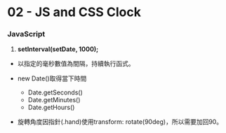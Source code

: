 # 02 - JS and CSS Clock

### JavaScript
1. **setInterval(setDate, 1000);**
  * 以指定的毫秒數值為間隔，持續執行函式。
  * new Date()取得當下時間
    * Date.getSeconds()
    * Date.getMinutes()
    * Date.getHours()
  
  * 旋轉角度因指針(.hand)使用transform: rotate(90deg)，所以需要加回90。


